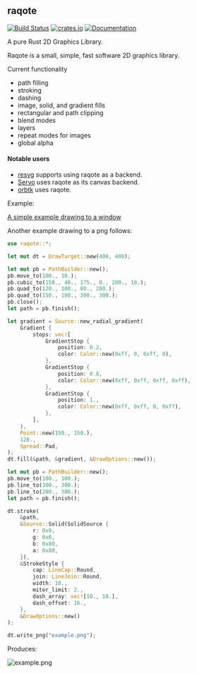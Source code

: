 ## raqote
[![Build Status](https://github.com/jrmuizel/raqote/actions/workflows/rust.yml/badge.svg)](https://github.com/jrmuizel/raqote/actions)
[![crates.io](https://img.shields.io/crates/v/raqote.svg)](https://crates.io/crates/raqote)
[![Documentation](https://docs.rs/raqote/badge.svg)](https://docs.rs/raqote)


A pure Rust 2D Graphics Library.

Raqote is a small, simple, fast software 2D graphics library.

Current functionality
 - path filling
 - stroking
 - dashing
 - image, solid, and gradient fills
 - rectangular and path clipping
 - blend modes
 - layers
 - repeat modes for images
 - global alpha

#### Notable users
- [resvg](https://github.com/RazrFalcon/resvg) supports using raqote as a backend.
- [Servo](https://github.com/servo/servo) uses raqote as its canvas backend.
- [orbtk](https://gitlab.redox-os.org/redox-os/orbtk/tree/master/crates/render) uses raqote.

Example:

[A simple example drawing to a window](https://github.com/jrmuizel/raqote-examples/blob/master/examples/minifb.rs)

Another example drawing to a png follows:

```rust
use raqote::*;

let mut dt = DrawTarget::new(400, 400);

let mut pb = PathBuilder::new();
pb.move_to(100., 10.);
pb.cubic_to(150., 40., 175., 0., 200., 10.);
pb.quad_to(120., 100., 80., 200.);
pb.quad_to(150., 180., 300., 300.);
pb.close();
let path = pb.finish();

let gradient = Source::new_radial_gradient(
    Gradient {
        stops: vec![
            GradientStop {
                position: 0.2,
                color: Color::new(0xff, 0, 0xff, 0),
            },
            GradientStop {
                position: 0.8,
                color: Color::new(0xff, 0xff, 0xff, 0xff),
            },
            GradientStop {
                position: 1.,
                color: Color::new(0xff, 0xff, 0, 0xff),
            },
        ],
    },
    Point::new(150., 150.),
    128.,
    Spread::Pad,
);
dt.fill(&path, &gradient, &DrawOptions::new());

let mut pb = PathBuilder::new();
pb.move_to(100., 100.);
pb.line_to(300., 300.);
pb.line_to(200., 300.);
let path = pb.finish();

dt.stroke(
    &path,
    &Source::Solid(SolidSource {
        r: 0x0,
        g: 0x0,
        b: 0x80,
        a: 0x80,
    }),
    &StrokeStyle {
        cap: LineCap::Round,
        join: LineJoin::Round,
        width: 10.,
        miter_limit: 2.,
        dash_array: vec![10., 18.],
        dash_offset: 16.,
    },
    &DrawOptions::new()
);

dt.write_png("example.png");
```

Produces:

![example.png](https://github.com/jrmuizel/raqote/raw/master/example.png)

